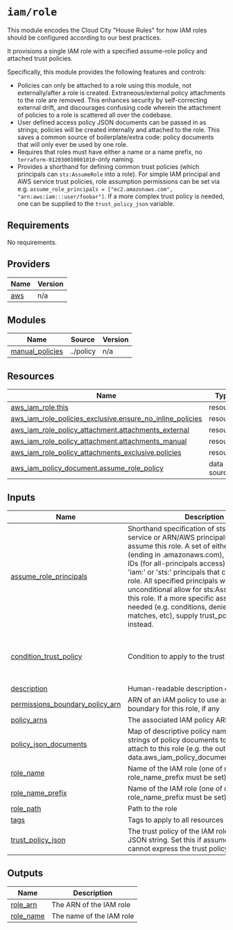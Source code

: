 # `iam/role`

This module encodes the Cloud City "House Rules" for how IAM roles should be configured according to our best practices.

It provisions a single IAM role with a specified assume-role policy and attached trust policies.

Specifically, this module provides the following features and controls:
- Policies can only be attached to a role using this module, not externally/after a role is created. Extraneous/external policy attachments to the role are removed. This enhances security by self-correcting external drift, and discourages confusing code wherein the attachment of policies to a role is scattered all over the codebase.
- User defined access policy JSON documents can be passed in as strings; policies will be created internally and attached to the role. This saves a common source of boilerplate/extra code: policy documents that will only ever be used by one role.
- Requires that roles must have either a name or a name prefix, no `terraform-012030010001010`-only naming.
- Provides a shorthand for defining common trust policies (which principals can `sts:AssumeRole` into a role). For simple IAM principal and AWS service trust policies, role assumption permissions can be set via e.g. `assume_role_principals = ["ec2.amazonaws.com", "arn:aws:iam:::user/foobar"]`. If a more complex trust policy is needed, one can be supplied to the `trust_policy_json` variable.

<!-- BEGIN_TF_DOCS -->
## Requirements

No requirements.

## Providers

| Name | Version |
|------|---------|
| <a name="provider_aws"></a> [aws](#provider\_aws) | n/a |

## Modules

| Name | Source | Version |
|------|--------|---------|
| <a name="module_manual_policies"></a> [manual\_policies](#module\_manual\_policies) | ../policy | n/a |

## Resources

| Name | Type |
|------|------|
| [aws_iam_role.this](https://registry.terraform.io/providers/hashicorp/aws/latest/docs/resources/iam_role) | resource |
| [aws_iam_role_policies_exclusive.ensure_no_inline_policies](https://registry.terraform.io/providers/hashicorp/aws/latest/docs/resources/iam_role_policies_exclusive) | resource |
| [aws_iam_role_policy_attachment.attachments_external](https://registry.terraform.io/providers/hashicorp/aws/latest/docs/resources/iam_role_policy_attachment) | resource |
| [aws_iam_role_policy_attachment.attachments_manual](https://registry.terraform.io/providers/hashicorp/aws/latest/docs/resources/iam_role_policy_attachment) | resource |
| [aws_iam_role_policy_attachments_exclusive.policies](https://registry.terraform.io/providers/hashicorp/aws/latest/docs/resources/iam_role_policy_attachments_exclusive) | resource |
| [aws_iam_policy_document.assume_role_policy](https://registry.terraform.io/providers/hashicorp/aws/latest/docs/data-sources/iam_policy_document) | data source |

## Inputs

| Name | Description | Type | Default | Required |
|------|-------------|------|---------|:--------:|
| <a name="input_assume_role_principals"></a> [assume\_role\_principals](#input\_assume\_role\_principals) | Shorthand specification of sts:AssumeRole service or ARN/AWS principals which can assume this role. A set of either service names (ending in .amazonaws.com), AWS account IDs (for all-principals access), or ARNs of 'iam:' or 'sts:' principals that can assume this role. All specified principals will be granted unconditional allow for sts:AssumeRole into this role. If a more specific assume policy is needed (e.g. conditions, denies, string-matches, etc), supply trust\_policy\_json instead. | `set(string)` | `[]` | no |
| <a name="input_condition_trust_policy"></a> [condition\_trust\_policy](#input\_condition\_trust\_policy) | Condition to apply to the trust policy | <pre>list(object({<br/>    test     = string<br/>    variable = string<br/>    values   = list(string)<br/>  }))</pre> | `[]` | no |
| <a name="input_description"></a> [description](#input\_description) | Human-readable description of the IAM role | `string` | `""` | no |
| <a name="input_permissions_boundary_policy_arn"></a> [permissions\_boundary\_policy\_arn](#input\_permissions\_boundary\_policy\_arn) | ARN of an IAM policy to use as a permissions boundary for this role, if any | `string` | `null` | no |
| <a name="input_policy_arns"></a> [policy\_arns](#input\_policy\_arns) | The associated IAM policy ARNs to attach | `list(string)` | `[]` | no |
| <a name="input_policy_json_documents"></a> [policy\_json\_documents](#input\_policy\_json\_documents) | Map of descriptive policy name to JSON strings of policy documents to create and attach to this role (e.g. the output of data.aws\_iam\_policy\_document.whatever.json) | `map(string)` | `{}` | no |
| <a name="input_role_name"></a> [role\_name](#input\_role\_name) | Name of the IAM role (one of role\_name or role\_name\_prefix must be set) | `string` | `null` | no |
| <a name="input_role_name_prefix"></a> [role\_name\_prefix](#input\_role\_name\_prefix) | Name of the IAM role  (one of role\_name or role\_name\_prefix must be set) | `string` | `null` | no |
| <a name="input_role_path"></a> [role\_path](#input\_role\_path) | Path to the role | `string` | `"/"` | no |
| <a name="input_tags"></a> [tags](#input\_tags) | Tags to apply to all resources | `map(string)` | `{}` | no |
| <a name="input_trust_policy_json"></a> [trust\_policy\_json](#input\_trust\_policy\_json) | The trust policy of the IAM role; must be a JSON string. Set this if assume\_role\_principals cannot express the trust policy needed. | `string` | `"{}"` | no |

## Outputs

| Name | Description |
|------|-------------|
| <a name="output_role_arn"></a> [role\_arn](#output\_role\_arn) | The ARN of the IAM role |
| <a name="output_role_name"></a> [role\_name](#output\_role\_name) | The name of the IAM role |
<!-- END_TF_DOCS -->